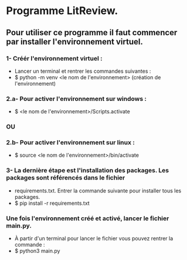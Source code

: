 # Programme LitReview.

## Pour utiliser ce programme il faut commencer par installer l'environnement virtuel.




### 1- Créér l'environnement virtuel :
*  Lancer un terminal et rentrer les commandes suivantes : 
*  $ python -m venv <le nom de l'environnement> (création de l'environnement)    

### 2.a- Pour activer l'environnement sur windows :
*  $ <le nom de l'environnement>/Scripts.activate 

### OU

### 2.b- Pour activer l'environnement sur linux :
* $ source <le nom de l'environnement>/bin/activate

### 3- La dernière étape est l'installation des packages. Les packages sont référencés dans le fichier
*  requirements.txt. Entrer la commande suivante pour installer tous les packages.
*  $ pip install -r requirements.txt

### Une fois l'environnement créé et activé, lancer le fichier main.py.
*  À partir d'un terminal pour lancer le fichier vous pouvez rentrer la commande :
*  $ python3 main.py

